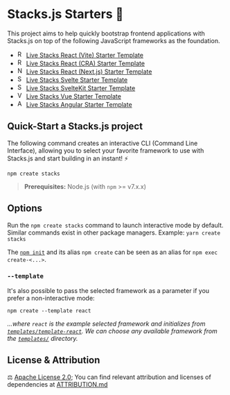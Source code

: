 # Stacks.js Starters 🚀

This project aims to help quickly bootstrap frontend applications with Stacks.js on top of the following JavaScript frameworks as the foundation.

- <img src="./misc/icons/react.png" width="16" alt="React icon"> [Live Stacks React (Vite) Starter Template](https://stacks-react.vercel.app)
- <img src="./misc/icons/react.png" width="16" alt="React icon"> [Live Stacks React (CRA) Starter Template](https://stacks-cra.vercel.app)
- <img src="./misc/icons/nextjs.png" width="16" alt="Next.js icon"> [Live Stacks React (Next.js) Starter Template](https://stacks-nextjs.vercel.app)
- <img src="./misc/icons/svelte.png" width="16" alt="Svelte icon"> [Live Stacks Svelte Starter Template](https://stacks-svelte.vercel.app)
- <img src="./misc/icons/svelte.png" width="16" alt="Svelte icon"> [Live Stacks SvelteKit Starter Template](https://stacks-sveltekit.vercel.app)
- <img src="./misc/icons/vue.png" width="16" alt="Vue icon"> [Live Stacks Vue Starter Template](https://stacks-vue.vercel.app)
- <img src="./misc/icons/angular.png" width="16" alt="Angular icon"> [Live Stacks Angular Starter Template](https://stacks-angular.vercel.app)

## Quick-Start a Stacks.js project

The following command creates an interactive CLI (Command Line Interface), allowing you to select your favorite framework to use with Stacks.js and start building in an instant! ⚡️

```
npm create stacks
```

> **Prerequisites:**
> Node.js (with `npm` >= v7.x.x)

## Options

Run the `npm create stacks` command to launch interactive mode by default.
Similar commands exist in other package managers.
Example: `yarn create stacks`

The [`npm init`](https://docs.npmjs.com/cli/v8/commands/npm-init) and its alias `npm create` can be seen as an alias for `npm exec create-<...>`.

### `--template`

It's also possible to pass the selected framework as a parameter if you prefer a non-interactive mode:

```
npm create --template react
```

_...where `react` is the example selected framework and initializes from [`templates/template-react`](./templates/template-react/). We can choose any available framework from the [`templates/`](./templates/) directory._

## License & Attribution

⚖️ [Apache License 2.0](./LICENSE); You can find relevant attribution and licenses of dependencies at [ATTRIBUTION.md](./ATTRIBUTION.md)
